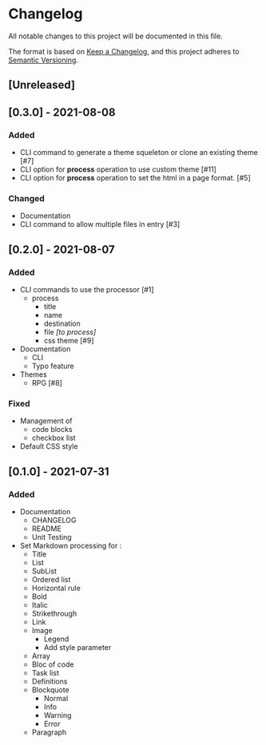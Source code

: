 # Changelog
All notable changes to this project will be documented in this file.

The format is based on [Keep a Changelog](https://keepachangelog.com/en/1.0.0/),
and this project adheres to [Semantic Versioning](https://semver.org/spec/v2.0.0.html).

## [Unreleased]

## [0.3.0] - 2021-08-08
### Added
- CLI command to generate a theme squeleton or clone an existing theme [#7]
- CLI option for **process** operation to use custom theme [#11]
- CLI option for **process** operation to set the html in a page format. [#5]

### Changed
- Documentation
- CLI command to allow multiple files in entry [#3]

## [0.2.0] - 2021-08-07
### Added
- CLI commands to use the processor [#1]
    - process
        - title
        - name
        - destination
        - file *[to process]*
        - css theme [#9]
- Documentation
    - CLI
    - Typo feature
- Themes
    - RPG [#8]
        
### Fixed
- Management of
    - code blocks
    - checkbox list
- Default CSS style

## [0.1.0] - 2021-07-31
### Added
- Documentation
    - CHANGELOG
    - README
    - Unit Testing
- Set Markdown processing for :
    - Title
    - List
    - SubList
    - Ordered list
    - Horizontal rule
    - Bold
    - Italic
    - Strikethrough
    - Link
    - Image
        - Legend
        - Add style parameter
    - Array
    - Bloc of code
    - Task list
    - Definitions
    - Blockquote
        - Normal
        - Info
        - Warning
        - Error 
    - Paragraph
